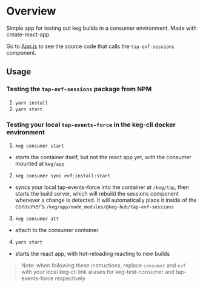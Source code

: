 # Overview
Simple app for testing out keg builds in a consumer environment. Made with create-react-app.

Go to [App.js](https://github.com/simpleviewinc/keg-test-consumer/blob/master/src/App.js) to see the source code that calls the `tap-evf-sessions` component.

## Usage

### Testing the `tap-evf-sessions` package from NPM
1. `yarn install`
2. `yarn start`

### Testing your local `tap-events-force` in the keg-cli docker environment
1. `keg consumer start`
  * starts the container itself, but not the react app yet, with the consumer mounted at `keg/app`
2. `keg consumer sync evf:install:start`
  * syncs your local tap-events-force into the container at `/keg/tap`, then starts the build server, which will rebuild the sessions component whenever a change is detected. It will automatically
    place it inside of the consumer's `/keg/app/node_modules/@keg-hub/tap-evf-sessions` 
3. `keg consumer att`
  * attach to the consumer container
4. `yarn start`
  * starts the react app, with hot-reloading reacting to new builds

> Note: when following these instructions, replace `consumer` and `evf` with your local keg-cli link aliases for keg-test-consumer and tap-events-force respectively
